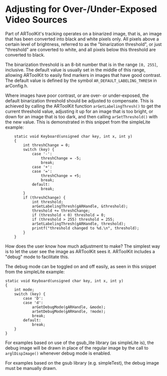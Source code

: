 # Adjusting for Over-/Under-Exposed Video Sources
Part of ARToolKit's tracking operates on a binarized image, that is, an image that has been converted into black and white pixels only. All pixels above a certain level of brightness, referred to as the "binarization threshold", or just "threshold" are converted to white, and all pixels below this threshold are converted to black.

The binarization threshold is an 8-bit number that is in the range `[0, 255]`, inclusive. The default value is usually set in the middle of this range, allowing ARToolKit to easily find markers in images that have good contrast. The default value is defined by the symbol `AR_DEFAULT_LABELING_THRESH` in arConfig.h.

Where images have poor contrast, or are over- or under-exposed, the default binarization threshold should be adjusted to compensate. This is achieved by calling the ARToolKit function `arGetLabelingThresh()` to get the current threshold value, adjusting it up for an image that is too bright, or down for an image that is too dark, and then calling `arSetThreshold()` with the new value. This is demonstrated in this snippet from the simpleLite example:
```
    static void Keyboard(unsigned char key, int x, int y)
    {
        int threshChange = 0;
        switch (key) {
            case '-':
                threshChange = -5;
                break;
            case '+':
            case '=':
                threshChange = +5;
                break;
            default:
                break;
        }
        if (threshChange) {
            int threshold;
            arGetLabelingThresh(gARHandle, &threshold);
            threshold += threshChange;
            if (threshold < 0) threshold = 0;
            if (threshold > 255) threshold = 255;
            arSetLabelingThresh(gARHandle, threshold);
            printf("threshold changed to %d.\n", threshold);
        }
    }
```

How does the user know how much adjustment to make? The simplest way is to let the user see the image as ARToolKit sees it. ARToolKit includes a "debug" mode to facilitate this.

The debug mode can be toggled on and off easily, as seen in this snippet from the simpleLite example:
```
static void Keyboard(unsigned char key, int x, int y)
{
    int mode;
    switch (key) {
        case 'D':
        case 'd':
            arGetDebugMode(gARHandle, &mode);
            arSetDebugMode(gARHandle, !mode);
            break;
        default:
            break;
    }
}
```

For examples based on use of the gsub_lite library (as simpleLite is), the debug image will be drawn in place of the regular image by the call to `arglDispImage()` whenever debug mode is enabled.

For examples based on the gsub library (e.g. simpleTest), the debug image must be manually drawn.
